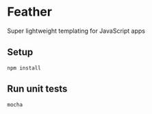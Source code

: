 # Feather

Super lightweight templating for JavaScript apps

## Setup

`npm install`

## Run unit tests

`mocha`